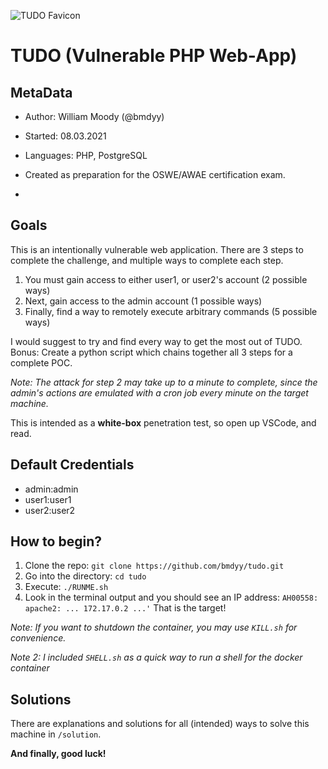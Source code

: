 ![TUDO Favicon](https://github.com/bmdyy/tudo/blob/main/favicon.ico?raw=true)

# TUDO (Vulnerable PHP Web-App)

## MetaData
* Author: William Moody (@bmdyy)
* Started: 08.03.2021
* Languages: PHP, PostgreSQL
* Created as preparation for the OSWE/AWAE certification exam.

* 

## Goals
This is an intentionally vulnerable web application. There are 3 steps to complete the challenge, and multiple ways
to complete each step.

1. You must gain access to either user1, or user2's account (2 possible ways)
2. Next, gain access to the admin account (1 possible ways)
3. Finally, find a way to remotely execute arbitrary commands (5 possible ways)

I would suggest to try and find every way to get the most out of TUDO.
Bonus: Create a python script which chains together all 3 steps for a complete POC.

*Note: The attack for step 2 may take up to a minute to complete, since the admin's actions
are emulated with a cron job every minute on the target machine.*

This is intended as a **white-box** penetration test, so open up VSCode, and read.

## Default Credentials
* admin:admin
* user1:user1
* user2:user2

## How to begin?
1. Clone the repo: `git clone https://github.com/bmdyy/tudo.git`
2. Go into the directory: `cd tudo`
3. Execute: `./RUNME.sh`
4. Look in the terminal output and you should see an IP address: `AH00558: apache2: ... 172.17.0.2 ...'`
That is the target!

*Note: If you want to shutdown the container, you may use `KILL.sh` for convenience.*

*Note 2: I included `SHELL.sh` as a quick way to run a shell for the docker container*

## Solutions
There are explanations and solutions for all (intended) ways to solve this machine in `/solution`.

**And finally, good luck!**
